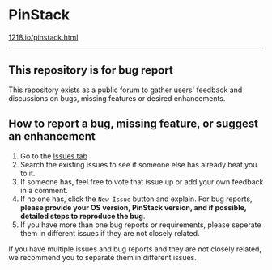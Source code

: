 # PinStack

[1218.io/pinstack.html](1218.io/pinstack.html?github)

----



## This repository is for bug report

This repository exists as a public forum to gather users' feedback and discussions on bugs, missing features or desired enhancements. 



## How to report a bug, missing feature, or suggest an enhancement

1. Go to the [Issues tab](https://github.com/ccseer/PinStack/issues)
2. Search the existing issues to see if someone else has already beat you to it.
3. If someone has, feel free to vote that issue up or add your own feedback in a comment.
4. If no one has, click the `New Issue` button and explain. For bug reports, **please provide your OS version, PinStack version, and if possible, detailed steps to reproduce the bug**.
5. If you have more than one bug reports or requirements, please seperate them in different issues if they are not closely related.

If you have multiple issues and bug reports and they are not closely related, we recommend you to separate them in different issues.

